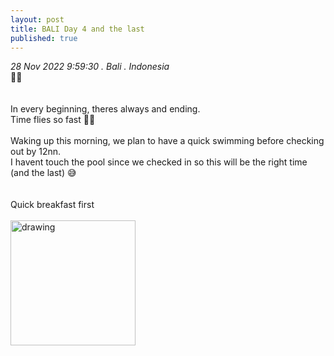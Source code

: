 ```yaml
---
layout: post
title: BALI Day 4 and the last
published: true
---
```

_28 Nov 2022 9:59:30 . Bali . Indonesia_
<br>
📍📍
<br>
<br>
<br>
In every beginning, theres always and ending.
<br>
Time flies so fast 😮‍💨
<br>
<br>
Waking up this morning, we plan to have a quick swimming before checking out by 12nn.
<br>
I havent touch the pool since we checked in so this will be the right time (and the last) 😅
<br>
<br>
<br>
Quick breakfast first
<br>
<br>
<img src="https://drive.google.com/uc?export=view&id=1QA3CUBqI4Vd4VuCyfCPZbduWu1Haq9dw" alt="drawing" width="200"/>
